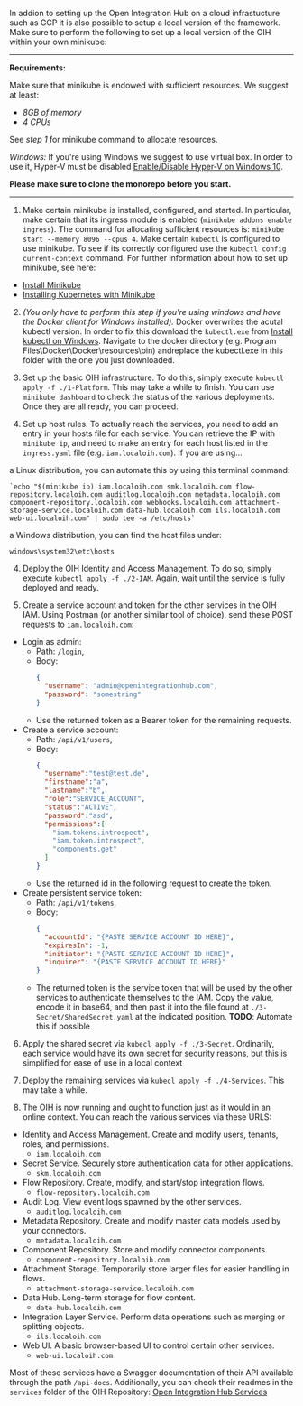 In addion to setting up the Open Integration Hub on a cloud infrastucture such as GCP it is also possible to setup a local version of the framework. Make sure to perform the following to set up a local version of the OIH within your own minikube:

---

**Requirements:**

Make sure that minikube is endowed with sufficient resources. We suggest at least:

- _8GB of memory_
- _4 CPUs_

See _step 1_ for minikube command to allocate resources.

_Windows:_ If you're using Windows we suggest to use virtual box. In order to use it, Hyper-V must be disabled [Enable/Disable Hyper-V on Windows 10](https://docs.microsoft.com/de-de/virtualization/hyper-v-on-windows/quick-start/enable-hyper-v).

**Please make sure to clone the monorepo before you start.**

---

1. Make certain minikube is installed, configured, and started. In particular, make certain that its ingress module is enabled (`minikube addons enable ingress`). The command for allocating sufficient resources is: `minikube start --memory 8096 --cpus 4`. Make certain `kubectl` is configured to use minikube. To see if its correctly configured use the `kubectl config current-context` command. 
For further information about how to set up minikube, see here:
- [Install Minikube](https://kubernetes.io/docs/tasks/tools/install-minikube/)
- [Installing Kubernetes with Minikube](https://kubernetes.io/docs/setup/learning-environment/minikube/)

2. _(You only have to perform this step if you're using windows and have the Docker client for Windows installed)._ Docker overwrites the acutal kubectl version. In order to fix this download the `kubectl.exe` from  [Install kubectl on Windows](https://kubernetes.io/docs/tasks/tools/install-kubectl/#install-kubectl-on-windows). Navigate to the docker directory (e.g. Program Files\Docker\Docker\resources\bin) andreplace the kubectl.exe in this folder with the one you just downloaded.
   
3. Set up the basic OIH infrastructure. To do this, simply execute `kubectl apply -f ./1-Platform`. This may take a while to finish. You can use `minikube dashboard` to check the status of the various deployments. Once they are all ready, you can proceed.

4. Set up host rules. To actually reach the services, you need to add an entry in your hosts file for each service. You can retrieve the IP with `minikube ip`, and need to make an entry for each host listed in the `ingress.yaml` file (e.g. `iam.localoih.com`).
If you are using...

a Linux distribution, you can automate this by using this terminal command:

```console
`echo "$(minikube ip) iam.localoih.com smk.localoih.com flow-repository.localoih.com auditlog.localoih.com metadata.localoih.com component-repository.localoih.com webhooks.localoih.com attachment-storage-service.localoih.com data-hub.localoih.com ils.localoih.com web-ui.localoih.com" | sudo tee -a /etc/hosts`
```

a Windows distribution, you can find the host files under:

```
windows\system32\etc\hosts
```

4. Deploy the OIH Identity and Access Management. To do so, simply execute `kubectl apply -f ./2-IAM`. Again, wait until the service is fully deployed and ready.

5. Create a service account and token for the other services in the OIH IAM. Using Postman (or another similar tool of choice), send these POST requests to `iam.localoih.com`:
- Login as admin:
  - Path: `/login`,
  - Body:
    ```json
    {
      "username": "admin@openintegrationhub.com",
      "password": "somestring"
    }
    ```
  - Use the returned token as a Bearer token for the remaining requests.
- Create a service account:
  - Path: `/api/v1/users`,
  - Body:
    ```json
    {
      "username":"test@test.de",
      "firstname":"a",
      "lastname":"b",
      "role":"SERVICE_ACCOUNT",
      "status":"ACTIVE",
      "password":"asd",
      "permissions":[
        "iam.tokens.introspect",
        "iam.token.introspect",
        "components.get"
      ]
    }
    ```
  - Use the returned id in the following request to create the token.
- Create persistent service token:
  - Path: `/api/v1/tokens`,
  - Body:
    ```json
    {
      "accountId": "{PASTE SERVICE ACCOUNT ID HERE}",
      "expiresIn": -1,
      "initiator": "{PASTE SERVICE ACCOUNT ID HERE}",
      "inquirer": "{PASTE SERVICE ACCOUNT ID HERE}"
    }
      ```
  - The returned token is the service token that will be used by the other services to authenticate themselves to the IAM. Copy the value, encode it in base64, and then past it into the file found at `./3-Secret/SharedSecret.yaml` at the indicated position.
**TODO**: Automate this if possible

6. Apply the shared secret via `kubecl apply -f ./3-Secret`. Ordinarily, each service would have its own secret for security reasons, but this is simplified for ease of use in a local context

7. Deploy the remaining services via `kubecl apply -f ./4-Services`. This may take a while.

8. The OIH is now running and ought to function just as it would in an online context. You can reach the various services via these URLS:
- Identity and Access Management. Create and modify users, tenants, roles, and permissions.
  - `iam.localoih.com`
- Secret Service. Securely store authentication data for other applications.
  - `skm.localoih.com`
- Flow Repository. Create, modify, and start/stop integration flows.
  - `flow-repository.localoih.com`
- Audit Log. View event logs spawned by the other services.
  - `auditlog.localoih.com`
- Metadata Repository. Create and modify master data models used by your connectors.
  - `metadata.localoih.com`
- Component Repository. Store and modify connector components.
  - `component-repository.localoih.com`
- Attachment Storage. Temporarily store larger files for easier handling in flows.
  - `attachment-storage-service.localoih.com`
- Data Hub. Long-term storage for flow content.
  - `data-hub.localoih.com`
- Integration Layer Service. Perform data operations such as merging or splitting objects.
  - `ils.localoih.com`
- Web UI. A basic browser-based UI to control certain other services.
  - `web-ui.localoih.com`

Most of these services have a Swagger documentation of their API available through the path `/api-docs`. Additionally, you can check their readmes in the `services` folder of the OIH Repository: [Open Integration Hub Services](https://github.com/openintegrationhub/openintegrationhub/tree/master/services)
